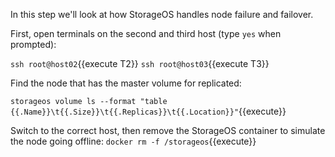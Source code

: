 In this step we'll look at how StorageOS handles node failure and failover.

First, open terminals on the second and third host (type `yes` when prompted):

`ssh root@host02`{{execute T2}}
`ssh root@host03`{{execute T3}}

Find the node that has the master volume for replicated:

`storageos volume ls --format "table {{.Name}}\t{{.Size}}\t{{.Replicas}}\t{{.Location}}"`{{execute}}

Switch to the correct host, then remove the StorageOS container to simulate the node going offline:
`docker rm -f /storageos`{{execute}}
